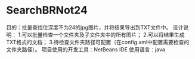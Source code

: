 # SearchBRNot24
目的：批量查找位深度不为24的jpg图片，并将结果导出到TXT文件中。
设计说明：
       1.可以批量检查一个文件夹及子文件夹中的所有图片；
       2.可以将结果生成TXT格式的文档；
       3.待检查文件夹路径可配置（在config.xml中配置需要检查的文件夹路径）。
项目使用的开发工具：NetBeans IDE
使用语言：java
